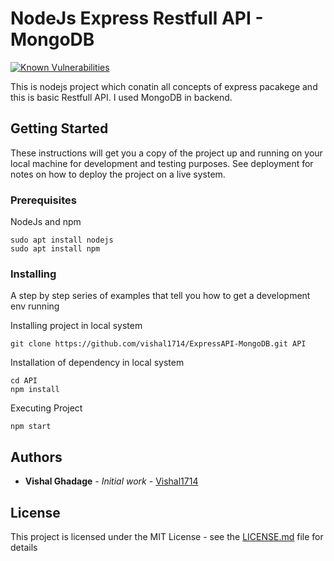 # NodeJs Express Restfull API - MongoDB
[![Known Vulnerabilities](https://snyk.io/test/github/vishal1714/ExpressAPI-MongoDB/badge.svg?targetFile=package.json)](https://snyk.io/test/github/vishal1714/ExpressAPI-MongoDB?targetFile=package.json)

This is nodejs project which conatin all concepts of express pacakege and this is basic Restfull API. I used MongoDB in backend.

## Getting Started

These instructions will get you a copy of the project up and running on your local machine for development and testing purposes. See deployment for notes on how to deploy the project on a live system.

### Prerequisites

NodeJs and npm 

```
sudo apt install nodejs
sudo apt install npm
```

### Installing

A step by step series of examples that tell you how to get a development env running

Installing project in local system

```
git clone https://github.com/vishal1714/ExpressAPI-MongoDB.git API
```

Installation of dependency in local system

```
cd API
npm install
```

Executing Project

```
npm start
```

## Authors

* **Vishal Ghadage** - *Initial work* - [Vishal1714](https://github.com/vishal1714)

## License

This project is licensed under the MIT License - see the [LICENSE.md](LICENSE.md) file for details
